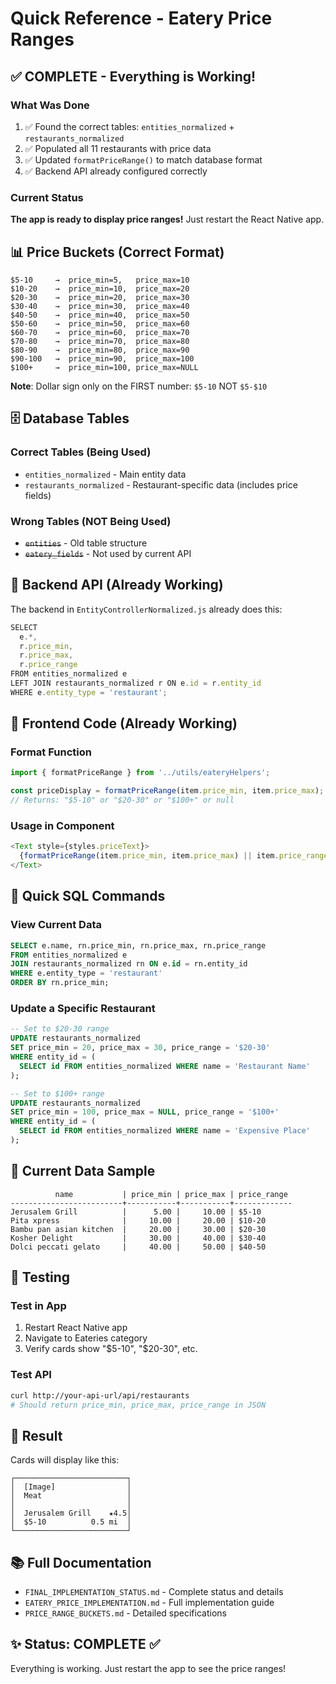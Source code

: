 # Quick Reference - Eatery Price Ranges

## ✅ COMPLETE - Everything is Working!

### What Was Done

1. ✅ Found the correct tables: `entities_normalized` + `restaurants_normalized`
2. ✅ Populated all 11 restaurants with price data
3. ✅ Updated `formatPriceRange()` to match database format
4. ✅ Backend API already configured correctly

### Current Status

**The app is ready to display price ranges!** Just restart the React Native app.

## 📊 Price Buckets (Correct Format)

```
$5-10     →  price_min=5,   price_max=10
$10-20    →  price_min=10,  price_max=20
$20-30    →  price_min=20,  price_max=30
$30-40    →  price_min=30,  price_max=40
$40-50    →  price_min=40,  price_max=50
$50-60    →  price_min=50,  price_max=60
$60-70    →  price_min=60,  price_max=70
$70-80    →  price_min=70,  price_max=80
$80-90    →  price_min=80,  price_max=90
$90-100   →  price_min=90,  price_max=100
$100+     →  price_min=100, price_max=NULL
```

**Note**: Dollar sign only on the FIRST number: `$5-10` NOT `$5-$10`

## 🗄️ Database Tables

### Correct Tables (Being Used)

- `entities_normalized` - Main entity data
- `restaurants_normalized` - Restaurant-specific data (includes price fields)

### Wrong Tables (NOT Being Used)

- ~~`entities`~~ - Old table structure
- ~~`eatery_fields`~~ - Not used by current API

## 🔧 Backend API (Already Working)

The backend in `EntityControllerNormalized.js` already does this:

```javascript
SELECT
  e.*,
  r.price_min,
  r.price_max,
  r.price_range
FROM entities_normalized e
LEFT JOIN restaurants_normalized r ON e.id = r.entity_id
WHERE e.entity_type = 'restaurant';
```

## 📱 Frontend Code (Already Working)

### Format Function

```typescript
import { formatPriceRange } from '../utils/eateryHelpers';

const priceDisplay = formatPriceRange(item.price_min, item.price_max);
// Returns: "$5-10" or "$20-30" or "$100+" or null
```

### Usage in Component

```typescript
<Text style={styles.priceText}>
  {formatPriceRange(item.price_min, item.price_max) || item.price_range || ''}
</Text>
```

## 📝 Quick SQL Commands

### View Current Data

```sql
SELECT e.name, rn.price_min, rn.price_max, rn.price_range
FROM entities_normalized e
JOIN restaurants_normalized rn ON e.id = rn.entity_id
WHERE e.entity_type = 'restaurant'
ORDER BY rn.price_min;
```

### Update a Specific Restaurant

```sql
-- Set to $20-30 range
UPDATE restaurants_normalized
SET price_min = 20, price_max = 30, price_range = '$20-30'
WHERE entity_id = (
  SELECT id FROM entities_normalized WHERE name = 'Restaurant Name'
);

-- Set to $100+ range
UPDATE restaurants_normalized
SET price_min = 100, price_max = NULL, price_range = '$100+'
WHERE entity_id = (
  SELECT id FROM entities_normalized WHERE name = 'Expensive Place'
);
```

## 🎯 Current Data Sample

```
          name           | price_min | price_max | price_range
-------------------------+-----------+-----------+-------------
Jerusalem Grill          |      5.00 |     10.00 | $5-10
Pita xpress              |     10.00 |     20.00 | $10-20
Bambu pan asian kitchen  |     20.00 |     30.00 | $20-30
Kosher Delight           |     30.00 |     40.00 | $30-40
Dolci peccati gelato     |     40.00 |     50.00 | $40-50
```

## 🧪 Testing

### Test in App

1. Restart React Native app
2. Navigate to Eateries category
3. Verify cards show "$5-10", "$20-30", etc.

### Test API

```bash
curl http://your-api-url/api/restaurants
# Should return price_min, price_max, price_range in JSON
```

## 🎉 Result

Cards will display like this:

```
┌─────────────────────────┐
│  [Image]                │
│  Meat                   │
│                         │
│  Jerusalem Grill    ★4.5│
│  $5-10          0.5 mi  │
└─────────────────────────┘
```

## 📚 Full Documentation

- `FINAL_IMPLEMENTATION_STATUS.md` - Complete status and details
- `EATERY_PRICE_IMPLEMENTATION.md` - Full implementation guide
- `PRICE_RANGE_BUCKETS.md` - Detailed specifications

## ✨ Status: COMPLETE ✅

Everything is working. Just restart the app to see the price ranges!
